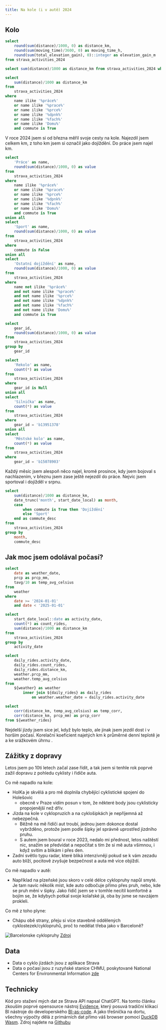 ```yaml
---
title: Na kole (i v autě) 2024
---
```


## Kolo
```sql totals
select
    round(sum(distance)/1000, 0) as distance_km,
    round(sum(moving_time)/3600, 0) as moving_time_h,
    round(sum(total_elevation_gain), 0)::integer as elevation_gain_m
from strava_activities_2024
```

<BigValue 
  data={totals} 
  value=distance_km
  title="Najeto km"
/>
<BigValue 
  data={totals} 
  value=moving_time_h
  title="Aktivních hodin"
/>
<BigValue 
  data={totals} 
  value=elevation_gain_m
  title="Nastoupané metry"
  fmt="num0"
/>

```sql total_distance_commute
select sum(distance)/1000 as distance_km from strava_activities_2024 where commute is True
```

```sql total_distance_commute_work
select 
    sum(distance)/1000 as distance_km
from
    strava_activities_2024
where
    name ilike '%práce%'
    or name ilike '%prace%'
    or name ilike '%prce%'
    or name ilike '%dpnk%'
    or name ilike '%fach%'
    or name ilike 'Domu%'
    and commute is True

```

V roce 2024 jsem si od března měřil svoje cesty na kole. Najezdil jsem celkem <Value data = {totals} column = distance_km /> km, z toho <Value data = {total_distance_commute} column = distance_km /> km jsem si označil jako dojíždění. Do práce jsem najel <Value data = {total_distance_commute_work} column = distance_km /> km.

```sql activity_type
select 
    'Práce' as name,
    round(sum(distance)/1000, 0) as value
from
    strava_activities_2024
where
    name ilike '%práce%'
    or name ilike '%prace%'
    or name ilike '%prce%'
    or name ilike '%dpnk%'
    or name ilike '%fach%'
    or name ilike 'Domu%'
    and commute is True
union all
select
    'Sport' as name,
    round(sum(distance)/1000, 0) as value
from
    strava_activities_2024
where
    commute is False
union all
select
    'Ostatní dojíždění' as name,
    round(sum(distance)/1000, 0) as value
from
    strava_activities_2024
where
    name not ilike '%práce%'
    and not name ilike '%prace%'
    and not name ilike '%prce%'
    and not name ilike '%dpnk%'
    and not name ilike '%fach%'
    and not name ilike 'Domu%'
    and commute is True
```


```sql bike_type
select
    gear_id,
    round(sum(distance)/1000, 0) as value
from
    strava_activities_2024
group by
    gear_id
```

```sql bike_type_chart
select 
    'Rekolo' as name,
    count(*) as value
from
    strava_activities_2024
where
    gear_id is Null
union all
select 
    'Silnička' as name,
    count(*) as value
from
    strava_activities_2024
where
    gear_id = 'b13951378'
union all
select 
    'Městské kolo' as name,
    count(*) as value
from
    strava_activities_2024
where
    gear_id = 'b15078903'
```


<Grid cols=2>
    <ECharts config={
    {
        tooltip: {
            formatter: '{b}: {c} ({d}%)'
        },
      series: [
        {
          type: 'pie',
          radius: ['30%', '60%'],
          data: [...activity_type],
        }
      ],
      title: {
        text: "Najeté km podle účelu cesty",
        left: 'center',
        top: 0
      }
      }
    }
    />
   <Group>
    <ECharts config={
    {
        tooltip: {
            formatter: '{b}: {c} ({d}%)'
        },
      series: [
        {
          type: 'pie',
          radius: ['30%', '60%'],
          data: [...bike_type_chart],
        }
      ],
      title: {
        text: "Počet jízd podle kola",
        left: 'center',
        top: 0
      },
      }
    }
    />
   </Group>
</Grid>

Každý měsíc jsem alespoň něco najel, kromě prosince, kdy jsem bojoval s nachlazením, v březnu jsem zase ještě nejezdil do práce. Nejvíc jsem sportoval i dojížděl v srpnu.

```sql total_distance_month
select 
    sum(distance)/1000 as distance_km,
    date_trunc('month', start_date_local) as month,
    case
        when commute is True then 'Dojíždění'
        else 'Sport'
    end as commute_desc
from
    strava_activities_2024
group by
    month,
    commute_desc

```

<BarChart 
    data={total_distance_month}
    x=month
    y=distance_km
    series=commute_desc
    type=grouped
    title="Km měsíčně podle typu aktivity"
/>

## Jak moc jsem odolával počasí?
```sql weather
select
    date as weather_date,
    prcp as prcp_mm,
    tavg/10 as temp_avg_celsius 
from
    weather
where 
    date >= '2024-01-01'
    and date < '2025-01-01'
```


```sql daily_rides
select
    start_date_local::date as activity_date,
    count(*) as count_rides,
    sum(distance)/1000 as distance_km
from
    strava_activities_2024
group by
    activity_date
```

```sql weather_rides
select
    daily_rides.activity_date,
    daily_rides.count_rides,
    daily_rides.distance_km,
    weather.prcp_mm,
    weather.temp_avg_celsius
from
    ${weather} as weather
        inner join ${daily_rides} as daily_rides
            on weather.weather_date = daily_rides.activity_date
```

```sql correlation
select
    corr(distance_km, temp_avg_celsius) as temp_corr,
    corr(distance_km, prcp_mm) as prcp_corr
from ${weather_rides}
```

<BarChart 
    data={weather}
    x=weather_date
    y=temp_avg_celsius
    title="Průměrná denní teplota"
/>

<ScatterPlot 
    data={weather_rides}
    x=temp_avg_celsius
    xAxisTitle="Průměrná denní teplota °C"
    y=distance_km
    yAxisTitle="Denní počet najetých km"
    title="Průměrná denní teplota vs. denní počet najetých km"
/>

Nejdelší jízdy jsem sice jel, když bylo teplo, ale jinak jsem jezdil dost i v horším počasí. Korelační koeficient najetých km k průměrné denní teplotě je <Value data = {correlation} column = temp_corr /> a ke srážkovém úhrnu <Value data = {correlation} column = prcp_corr />.

## Zážitky z dopravy
Letos jsem po 10ti letech začal zase řídit, a tak jsem si tenhle rok poprvé zažil dopravu z pohledu cyklisty i řidiče auta.

Co mě napadlo na kole:
- HolKa je skvělá a pro mě doplnila chybějící cyklistické spojení do Holešovic
    - obecně v Praze vidím posun v tom, že některé body jsou cyklisticky propojenější než dřív.
- Jízda na kole v cyklopruzích a na cyklošipkách je nepříjemná až nebezpečná.
    - Běžně na mě řidiči aut troubí, jednou jsem dokonce dostal vybržděno, protože jsem podle šipky jel správně uprostřed jízdního pruhu.
    - S autem jsem boural v roce 2023, nedalo mi přednost, letos naštěstí nic, snažím se předvídat a nepočítat s tím že si mě auta všimnou, i když svítím a blikám i přes den.
- Zadní světlo typu radar, které bliká intenzivněji pokud se k vám zezadu auto blíží, pocitově zvyšuje bezpečnost a auta mě více objíždí.

Co mě napadlo v autě:
- Například na plzeňské jsou skoro v celé délce cyklopruhy napůl smyté. Je tam navíc několik míst, kde auto odbočuje přímo přes pruh, nebo, kde se pruh mění v šipky. Jako řidič jsem se v tomhle necítil komfortně a bojím se, že kdybych potkal svoje kolařské já, oba by jsme se navzájem prokleli.


Co mě z toho plyne:
- Chápu obě strany, přeju si více stavebně oddělených cyklostezek/cyklopruhů, proč to nedělat třeba jako v Barceloně?

![Barcelonske cyklopruhy](/bcn_bike_lane.png)
[Zdroj](https://www.barcelona.cat/mobilitat/en/type-route)

## Data
- Data o cyklo jízdách jsou z aplikace Strava
- Data o počasí jsou z ruzyňské stanice CHMU, poskytované National Centers for Environmental Information [zde](sources/weather/weather.sql)

## Technicky
Kód pro stažení mých dat ze Strava API napsal ChatGPT. Na tomto článku zkouším poprvé opensource nástroj [Evidence](https://evidence.dev/), který posuvá tradiční klikací BI nástroje do developerského [BI-as-code](https://motherduck.com/blog/the-future-of-bi-bi-as-code-duckdb-impact/). A jako třešnička na dortu, všechny výpočty dělá z primárních dat přímo váš browser pomocí [DuckDB Wasm](https://duckdb.org/docs/api/wasm/overview.html). Zdroj najdete na [Githubu](https://github.com/frantakalab/evidence)